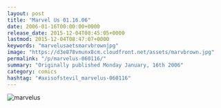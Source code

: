 ```yaml
---
layout: post
title: "Marvel Us 01.16.06"
date: 2006-01-16T00:00:00+0000
release_date: 2015-12-04T08:45:05+0000
lastmod: 2015-12-04T08:47:07+0000
keywords: "marvelusaetsmarvbrownjpg"
image: "https://d3e878vmunx8cm.cloudfront.net/assets/marvbrown.jpg"
permalink: "/p/marvelus-060116/"
summary: "Originally published Monday January, 16th 2006"
category: comics
hashtag: "#axisofstevil_marvelus-060116"
---
```


![marvelus](https://d3e878vmunx8cm.cloudfront.net/assets/marvbrown.jpg)
